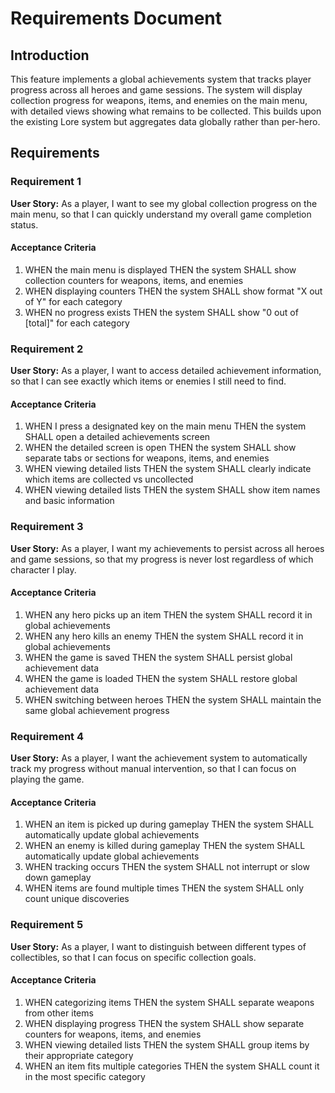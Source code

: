 # Requirements Document

## Introduction

This feature implements a global achievements system that tracks player progress across all heroes and game sessions. The system will display collection progress for weapons, items, and enemies on the main menu, with detailed views showing what remains to be collected. This builds upon the existing Lore system but aggregates data globally rather than per-hero.

## Requirements

### Requirement 1

**User Story:** As a player, I want to see my global collection progress on the main menu, so that I can quickly understand my overall game completion status.

#### Acceptance Criteria

1. WHEN the main menu is displayed THEN the system SHALL show collection counters for weapons, items, and enemies
2. WHEN displaying counters THEN the system SHALL show format "X out of Y" for each category
3. WHEN no progress exists THEN the system SHALL show "0 out of [total]" for each category

### Requirement 2

**User Story:** As a player, I want to access detailed achievement information, so that I can see exactly which items or enemies I still need to find.

#### Acceptance Criteria

1. WHEN I press a designated key on the main menu THEN the system SHALL open a detailed achievements screen
2. WHEN the detailed screen is open THEN the system SHALL show separate tabs or sections for weapons, items, and enemies
3. WHEN viewing detailed lists THEN the system SHALL clearly indicate which items are collected vs uncollected
4. WHEN viewing detailed lists THEN the system SHALL show item names and basic information

### Requirement 3

**User Story:** As a player, I want my achievements to persist across all heroes and game sessions, so that my progress is never lost regardless of which character I play.

#### Acceptance Criteria

1. WHEN any hero picks up an item THEN the system SHALL record it in global achievements
2. WHEN any hero kills an enemy THEN the system SHALL record it in global achievements  
3. WHEN the game is saved THEN the system SHALL persist global achievement data
4. WHEN the game is loaded THEN the system SHALL restore global achievement data
5. WHEN switching between heroes THEN the system SHALL maintain the same global achievement progress

### Requirement 4

**User Story:** As a player, I want the achievement system to automatically track my progress without manual intervention, so that I can focus on playing the game.

#### Acceptance Criteria

1. WHEN an item is picked up during gameplay THEN the system SHALL automatically update global achievements
2. WHEN an enemy is killed during gameplay THEN the system SHALL automatically update global achievements
3. WHEN tracking occurs THEN the system SHALL not interrupt or slow down gameplay
4. WHEN items are found multiple times THEN the system SHALL only count unique discoveries

### Requirement 5

**User Story:** As a player, I want to distinguish between different types of collectibles, so that I can focus on specific collection goals.

#### Acceptance Criteria

1. WHEN categorizing items THEN the system SHALL separate weapons from other items
2. WHEN displaying progress THEN the system SHALL show separate counters for weapons, items, and enemies
3. WHEN viewing detailed lists THEN the system SHALL group items by their appropriate category
4. WHEN an item fits multiple categories THEN the system SHALL count it in the most specific category